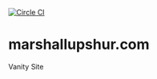[![Circle CI](https://circleci.com/gh/marshallbu/marshallupshur.com.svg?style=badge&circle-token=a6c4de205adc3352a6f47bb4122abab1ff184474)](https://circleci.com/gh/marshallbu/marshallupshur.com)

marshallupshur.com
==================

Vanity Site
